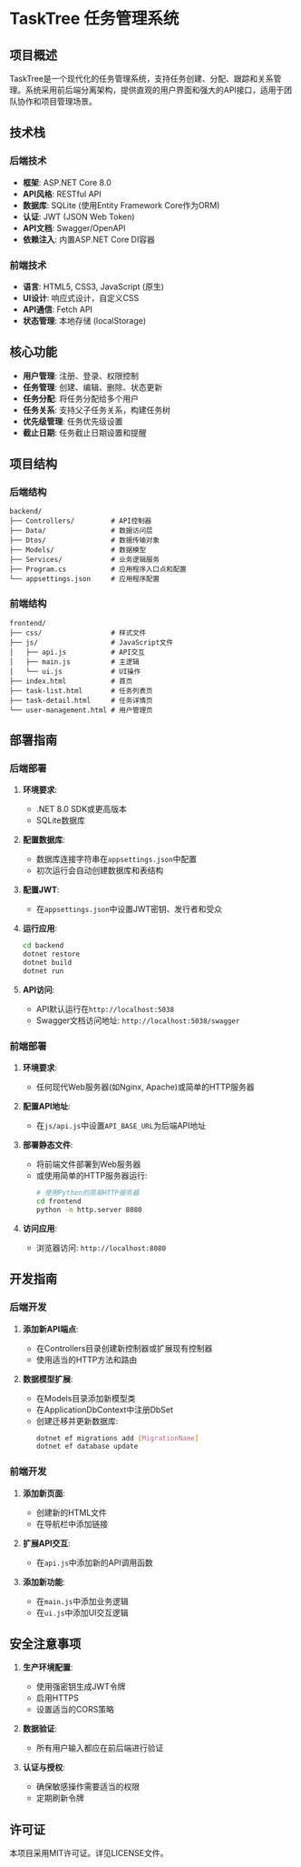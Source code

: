 # TaskTree 任务管理系统

## 项目概述

TaskTree是一个现代化的任务管理系统，支持任务创建、分配、跟踪和关系管理。系统采用前后端分离架构，提供直观的用户界面和强大的API接口，适用于团队协作和项目管理场景。

## 技术栈

### 后端技术

- **框架**: ASP.NET Core 8.0
- **API风格**: RESTful API
- **数据库**: SQLite (使用Entity Framework Core作为ORM)
- **认证**: JWT (JSON Web Token)
- **API文档**: Swagger/OpenAPI
- **依赖注入**: 内置ASP.NET Core DI容器

### 前端技术

- **语言**: HTML5, CSS3, JavaScript (原生)
- **UI设计**: 响应式设计，自定义CSS
- **API通信**: Fetch API
- **状态管理**: 本地存储 (localStorage)

## 核心功能

- **用户管理**: 注册、登录、权限控制
- **任务管理**: 创建、编辑、删除、状态更新
- **任务分配**: 将任务分配给多个用户
- **任务关系**: 支持父子任务关系，构建任务树
- **优先级管理**: 任务优先级设置
- **截止日期**: 任务截止日期设置和提醒

## 项目结构

### 后端结构

```
backend/
├── Controllers/         # API控制器
├── Data/                # 数据访问层
├── Dtos/                # 数据传输对象
├── Models/              # 数据模型
├── Services/            # 业务逻辑服务
├── Program.cs           # 应用程序入口点和配置
└── appsettings.json     # 应用程序配置
```

### 前端结构

```
frontend/
├── css/                 # 样式文件
├── js/                  # JavaScript文件
│   ├── api.js           # API交互
│   ├── main.js          # 主逻辑
│   └── ui.js            # UI操作
├── index.html           # 首页
├── task-list.html       # 任务列表页
├── task-detail.html     # 任务详情页
└── user-management.html # 用户管理页
```

## 部署指南

### 后端部署

1. **环境要求**:
   - .NET 8.0 SDK或更高版本
   - SQLite数据库

2. **配置数据库**:
   - 数据库连接字符串在`appsettings.json`中配置
   - 初次运行会自动创建数据库和表结构

3. **配置JWT**:
   - 在`appsettings.json`中设置JWT密钥、发行者和受众

4. **运行应用**:
   ```bash
   cd backend
   dotnet restore
   dotnet build
   dotnet run
   ```

5. **API访问**:
   - API默认运行在`http://localhost:5038`
   - Swagger文档访问地址: `http://localhost:5038/swagger`

### 前端部署

1. **环境要求**:
   - 任何现代Web服务器(如Nginx, Apache)或简单的HTTP服务器

2. **配置API地址**:
   - 在`js/api.js`中设置`API_BASE_URL`为后端API地址

3. **部署静态文件**:
   - 将前端文件部署到Web服务器
   - 或使用简单的HTTP服务器运行:
     ```bash
     # 使用Python的简易HTTP服务器
     cd frontend
     python -m http.server 8080
     ```

4. **访问应用**:
   - 浏览器访问: `http://localhost:8080`

## 开发指南

### 后端开发

1. **添加新API端点**:
   - 在Controllers目录创建新控制器或扩展现有控制器
   - 使用适当的HTTP方法和路由

2. **数据模型扩展**:
   - 在Models目录添加新模型类
   - 在ApplicationDbContext中注册DbSet
   - 创建迁移并更新数据库:
     ```bash
     dotnet ef migrations add [MigrationName]
     dotnet ef database update
     ```

### 前端开发

1. **添加新页面**:
   - 创建新的HTML文件
   - 在导航栏中添加链接

2. **扩展API交互**:
   - 在`api.js`中添加新的API调用函数

3. **添加新功能**:
   - 在`main.js`中添加业务逻辑
   - 在`ui.js`中添加UI交互逻辑

## 安全注意事项

1. **生产环境配置**:
   - 使用强密钥生成JWT令牌
   - 启用HTTPS
   - 设置适当的CORS策略

2. **数据验证**:
   - 所有用户输入都应在前后端进行验证

3. **认证与授权**:
   - 确保敏感操作需要适当的权限
   - 定期刷新令牌

## 许可证

本项目采用MIT许可证。详见LICENSE文件。